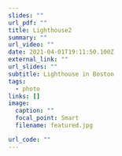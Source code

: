 ```yaml
---
slides: ""
url_pdf: ""
title: Lighthouse2
summary: ""
url_video: ""
date: 2021-04-01T19:11:50.100Z
external_link: ""
url_slides: ""
subtitle: Lighthouse in Boston
tags:
  - photo
links: []
image:
  caption: ""
  focal_point: Smart
  filename: featured.jpg

url_code: ""
---
```

